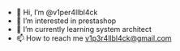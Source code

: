 - 👋 Hi, I’m @v1per4llbl4ck
- 👀 I’m interested in prestashop
- 🌱 I’m currently learning system architect
- 📫 How to reach me v1p3r4llbl4ck@gmail.com

<!---
v1per4llbl4ck/v1per4llbl4ck is a ✨ special ✨ repository because its `README.md` (this file) appears on your GitHub profile.
You can click the Preview link to take a look at your changes.
--->
